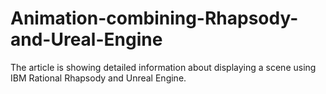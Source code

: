 # Animation-combining-Rhapsody-and-Ureal-Engine
The article is showing detailed information about displaying a scene using IBM Rational Rhapsody and Unreal Engine.
